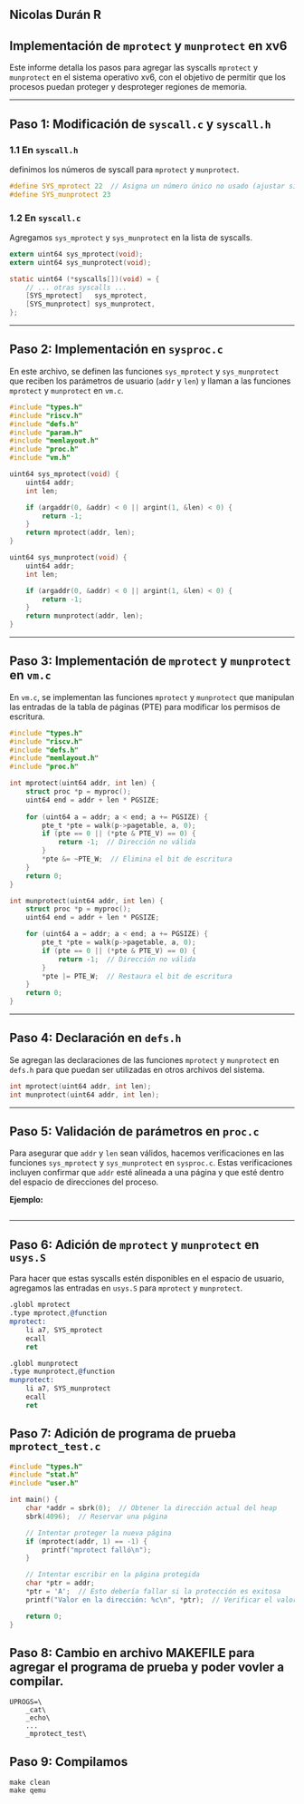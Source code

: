 ## Nicolas Durán R 

## Implementación de `mprotect` y `munprotect` en xv6

Este informe detalla los pasos para agregar las syscalls `mprotect` y `munprotect` en el sistema operativo xv6, con el objetivo de permitir que los procesos puedan proteger y desproteger regiones de memoria.

---

## Paso 1: Modificación de `syscall.c` y `syscall.h`

### 1.1 En `syscall.h`
definimos los números de syscall para `mprotect` y `munprotect`.

```c
#define SYS_mprotect 22  // Asigna un número único no usado (ajustar si necesario)
#define SYS_munprotect 23
```

### 1.2 En `syscall.c`
Agregamos `sys_mprotect` y `sys_munprotect` en la lista de syscalls.

```c
extern uint64 sys_mprotect(void);
extern uint64 sys_munprotect(void);

static uint64 (*syscalls[])(void) = {
    // ... otras syscalls ...
    [SYS_mprotect]   sys_mprotect,
    [SYS_munprotect] sys_munprotect,
};
```

---

## Paso 2: Implementación en `sysproc.c`

En este archivo, se definen las funciones `sys_mprotect` y `sys_munprotect` que reciben los parámetros de usuario (`addr` y `len`) y llaman a las funciones `mprotect` y `munprotect` en `vm.c`.

```c
#include "types.h"
#include "riscv.h"
#include "defs.h"
#include "param.h"
#include "memlayout.h"
#include "proc.h"
#include "vm.h"

uint64 sys_mprotect(void) {
    uint64 addr;
    int len;

    if (argaddr(0, &addr) < 0 || argint(1, &len) < 0) {
        return -1;
    }
    return mprotect(addr, len);
}

uint64 sys_munprotect(void) {
    uint64 addr;
    int len;

    if (argaddr(0, &addr) < 0 || argint(1, &len) < 0) {
        return -1;
    }
    return munprotect(addr, len);
}
```

---

## Paso 3: Implementación de `mprotect` y `munprotect` en `vm.c`

En `vm.c`, se implementan las funciones `mprotect` y `munprotect` que manipulan las entradas de la tabla de páginas (PTE) para modificar los permisos de escritura.

```c
#include "types.h"
#include "riscv.h"
#include "defs.h"
#include "memlayout.h"
#include "proc.h"

int mprotect(uint64 addr, int len) {
    struct proc *p = myproc();
    uint64 end = addr + len * PGSIZE;
    
    for (uint64 a = addr; a < end; a += PGSIZE) {
        pte_t *pte = walk(p->pagetable, a, 0);
        if (pte == 0 || (*pte & PTE_V) == 0) {
            return -1;  // Dirección no válida
        }
        *pte &= ~PTE_W;  // Elimina el bit de escritura
    }
    return 0;
}

int munprotect(uint64 addr, int len) {
    struct proc *p = myproc();
    uint64 end = addr + len * PGSIZE;

    for (uint64 a = addr; a < end; a += PGSIZE) {
        pte_t *pte = walk(p->pagetable, a, 0);
        if (pte == 0 || (*pte & PTE_V) == 0) {
            return -1;  // Dirección no válida
        }
        *pte |= PTE_W;  // Restaura el bit de escritura
    }
    return 0;
}
```

---

## Paso 4: Declaración en `defs.h`

Se agregan las declaraciones de las funciones `mprotect` y `munprotect` en `defs.h` para que puedan ser utilizadas en otros archivos del sistema.

```c
int mprotect(uint64 addr, int len);
int munprotect(uint64 addr, int len);
```

---

## Paso 5: Validación de parámetros en `proc.c`

Para asegurar que `addr` y `len` sean válidos, hacemos verificaciones en las funciones `sys_mprotect` y `sys_munprotect` en `sysproc.c`. Estas verificaciones incluyen confirmar que `addr` esté alineada a una página y que esté dentro del espacio de direcciones del proceso.

**Ejemplo:**

```c

```

---

## Paso 6: Adición de `mprotect` y `munprotect` en `usys.S`

Para hacer que estas syscalls estén disponibles en el espacio de usuario, agregamos las entradas en `usys.S` para `mprotect` y `munprotect`.

```asm
.globl mprotect
.type mprotect,@function
mprotect:
    li a7, SYS_mprotect
    ecall
    ret

.globl munprotect
.type munprotect,@function
munprotect:
    li a7, SYS_munprotect
    ecall
    ret
```


## Paso 7: Adición de programa de prueba `mprotect_test.c` 



```c
#include "types.h"
#include "stat.h"
#include "user.h"

int main() {
    char *addr = sbrk(0);  // Obtener la dirección actual del heap
    sbrk(4096);  // Reservar una página

    // Intentar proteger la nueva página
    if (mprotect(addr, 1) == -1) {
        printf("mprotect falló\n");
    }

    // Intentar escribir en la página protegida
    char *ptr = addr;
    *ptr = 'A';  // Esto debería fallar si la protección es exitosa
    printf("Valor en la dirección: %c\n", *ptr);  // Verificar el valor

    return 0;
}


```

## Paso 8: Cambio en archivo MAKEFILE para agregar el programa de prueba y poder vovler a compilar.

```
UPROGS=\
    _cat\
    _echo\
    ...
    _mprotect_test\
```
## Paso 9: Compilamos

```
make clean
make qemu
```
